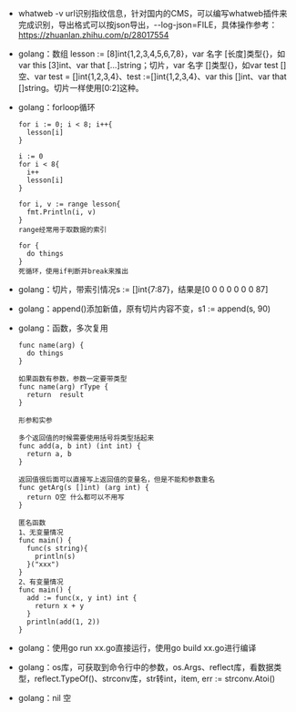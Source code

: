 - whatweb -v url识别指纹信息，针对国内的CMS，可以编写whatweb插件来完成识别，导出格式可以按json导出，--log-json=FILE，具体操作参考：https://zhuanlan.zhihu.com/p/28017554

- golang：数组 lesson := [8]int{1,2,3,4,5,6,7,8}，var 名字 [长度]类型{}，如var this [3]int、var that […]string；切片，var 名字 []类型{}，如var test [] 空、var test = []int{1,2,3,4}、test :=[]int{1,2,3,4}、var this []int、var that []string。切片一样使用[0:2]这种。

- golang：forloop循环

  ```
  for i := 0; i < 8; i++{
    lesson[i]
  }

  i := 0
  for i < 8{
    i++
    lesson[i]
  }

  for i, v := range lesson{
    fmt.Println(i, v)
  }
  range经常用于取数据的索引

  for {
    do things
  }
  死循环，使用if判断并break来推出
  ```

- golang：切片，带索引情况s := []int{7:87}，结果是[0 0 0 0 0 0 0 87]

- golang：append()添加新值，原有切片内容不变，s1 := append(s, 90)

- golang：函数，多次复用

  ```
  func name(arg) {
    do things
  }

  如果函数有参数，参数一定要带类型
  func name(arg) rType {
    return  result
  }

  形参和实参

  多个返回值的时候需要使用括号将类型括起来
  func add(a, b int) (int int) {
    return a, b
  }

  返回值很后面可以直接写上返回值的变量名，但是不能和参数重名
  func getArg(s []int) (arg int) {
    return O空 什么都可以不用写
  }

  匿名函数
  1、无变量情况
  func main() {
    func(s string){
      println(s)
    }("xxx")
  }
  2、有变量情况
  func main() {
    add := func(x, y int) int {
      return x + y
    }
    println(add(1, 2))
  }
  ```

- golang：使用go run xx.go直接运行，使用go build xx.go进行编译

- golang：os库，可获取到命令行中的参数，os.Args、reflect库，看数据类型，reflect.TypeOf()、strconv库，str转int，item, err := strconv.Atoi()

- golang：nil 空

